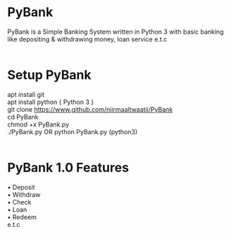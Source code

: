 # PyBank
PyBank is a Simple Banking System written in Python 3 with basic banking like depositing & withdrawing money, loan service e.t.c <br/><br/>

# Setup PyBank
apt install git <br/>
apt install python { Python 3 } <br/>
git clone https://www.github.com/niirmaaltwaatii/PyBank </br>
cd PyBank <br/>
chmod +x PyBank.py <br/>
./PyBank.py OR python PyBank.py (python3) <br/><br/>

# PyBank 1.0 Features
• Deposit <br/>
• Withdraw <br/>
• Check <br/>
• Loan <br/>
• Redeem <br/>
e.t.c
